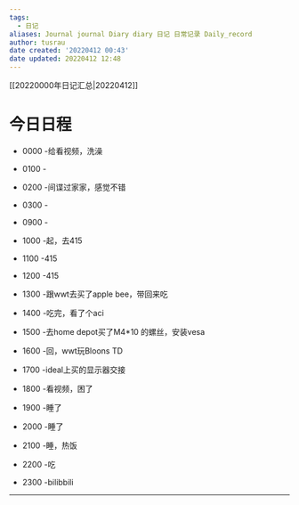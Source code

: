 ```yaml
---
tags:
  - 日记
aliases: Journal journal Diary diary 日记 日常记录 Daily_record
author: tusrau
date created: '20220412 00:43'
date updated: 20220412 12:48
---
```


[[20220000年日记汇总|20220412]]

# 今日日程

- 0000 -给看视频，洗澡
- 0100 -
- 0200 -间谍过家家，感觉不错
- 0300 -

- 0900 -
- 1000 -起，去415
- 1100 -415
- 1200 -415
- 1300 -跟wwt去买了apple bee，带回来吃
- 1400 -吃完，看了个aci
- 1500 -去home depot买了M4\*10 的螺丝，安装vesa
- 1600 -回，wwt玩Bloons TD
- 1700 -ideal上买的显示器交接
- 1800 -看视频，困了

- 1900 -睡了
- 2000 -睡了
- 2100 -睡，热饭
- 2200 -吃
- 2300 -bilibbili

---
